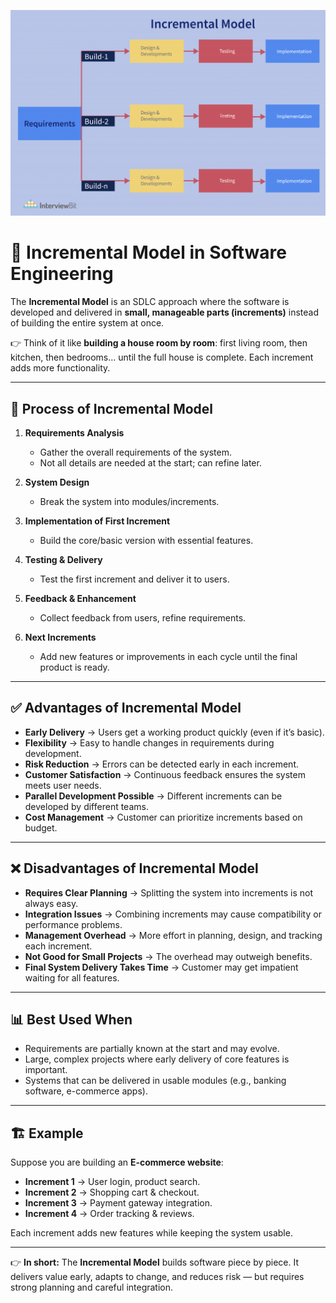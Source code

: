![](./images/Phases-of-Incremental-Model-1024x669.png)


# 📌 **Incremental Model in Software Engineering**

The **Incremental Model** is an SDLC approach where the software is developed and delivered in **small, manageable parts (increments)** instead of building the entire system at once.

👉 Think of it like **building a house room by room**: first living room, then kitchen, then bedrooms… until the full house is complete. Each increment adds more functionality.

---

## 🔄 **Process of Incremental Model**

1. **Requirements Analysis**

   * Gather the overall requirements of the system.
   * Not all details are needed at the start; can refine later.

2. **System Design**

   * Break the system into modules/increments.

3. **Implementation of First Increment**

   * Build the core/basic version with essential features.

4. **Testing & Delivery**

   * Test the first increment and deliver it to users.

5. **Feedback & Enhancement**

   * Collect feedback from users, refine requirements.

6. **Next Increments**

   * Add new features or improvements in each cycle until the final product is ready.

---

## ✅ **Advantages of Incremental Model**

* **Early Delivery** → Users get a working product quickly (even if it’s basic).
* **Flexibility** → Easy to handle changes in requirements during development.
* **Risk Reduction** → Errors can be detected early in each increment.
* **Customer Satisfaction** → Continuous feedback ensures the system meets user needs.
* **Parallel Development Possible** → Different increments can be developed by different teams.
* **Cost Management** → Customer can prioritize increments based on budget.

---

## ❌ **Disadvantages of Incremental Model**

* **Requires Clear Planning** → Splitting the system into increments is not always easy.
* **Integration Issues** → Combining increments may cause compatibility or performance problems.
* **Management Overhead** → More effort in planning, design, and tracking each increment.
* **Not Good for Small Projects** → The overhead may outweigh benefits.
* **Final System Delivery Takes Time** → Customer may get impatient waiting for all features.

---

## 📊 **Best Used When**

* Requirements are partially known at the start and may evolve.
* Large, complex projects where early delivery of core features is important.
* Systems that can be delivered in usable modules (e.g., banking software, e-commerce apps).

---

## 🏗️ Example

Suppose you are building an **E-commerce website**:

* **Increment 1** → User login, product search.
* **Increment 2** → Shopping cart & checkout.
* **Increment 3** → Payment gateway integration.
* **Increment 4** → Order tracking & reviews.

Each increment adds new features while keeping the system usable.

---

👉 **In short:**
The **Incremental Model** builds software piece by piece. It delivers value early, adapts to change, and reduces risk — but requires strong planning and careful integration.
